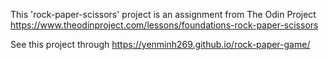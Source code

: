 This 'rock-paper-scissors' project is an assignment from The Odin Project https://www.theodinproject.com/lessons/foundations-rock-paper-scissors

See this project through https://yenminh269.github.io/rock-paper-game/

